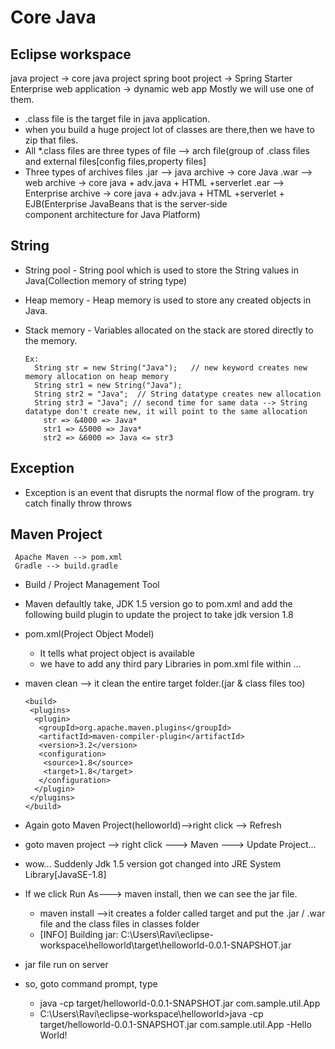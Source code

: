 # Core Java
 ## Eclipse workspace
   java project -> core java project
   spring boot project -> Spring Starter
   Enterprise web application -> dynamic web app
  Mostly we will use one of them.
 * .class file is the  target file in java application.
 * when you build a huge project lot of classes are there,then we have to zip that files.
 * All *.class files are three types of file --> arch file(group of .class files and external files[config files,property files]
 * Three types of archives files 
            .jar --> java archive -> core Java 
            .war --> web archive -> core java + adv.java + HTML +serverlet
            .ear --> Enterprise archive ->  core java + adv.java + HTML +serverlet + EJB(Enterprise JavaBeans that is the server-side  
                                                                                         component architecture for Java Platform)
 
 ## String
 * String pool - String pool which is used to store the String values in Java(Collection memory of string type)
 * Heap memory -  Heap memory is used to store any created objects in Java. 
 * Stack memory - Variables allocated on the stack are stored directly to the memory.
            
       Ex:
         String str = new String("Java");   // new keyword creates new memory allocation on heap memory
         String str1 = new String("Java");
         String str2 = "Java";  // String datatype creates new allocation
         String str3 = "Java"; // second time for same data --> String datatype don't create new, it will point to the same allocation 
           str => &4000 => Java*   
           str1 => &5000 => Java*
           str2 => &6000 => Java <= str3
 ## Exception
   * Exception is an event that disrupts the normal flow of the program.
   try
   catch
   finally
   throw
   throws

 ## Maven Project  
     Apache Maven --> pom.xml
     Gradle --> build.gradle 
  * Build / Project Management Tool
  
  * Maven defaultly take, JDK 1.5 version go to pom.xml and add the following build plugin to update the project to take jdk version 1.8
  * pom.xml(Project Object Model)
      - It tells what project object is available
      - we have to add any third pary Libraries in pom.xml file within <dependency>...</dependency>
  * maven clean --> it clean the entire target folder.(jar & class files too)

        <build>
         <plugins>
          <plugin>
           <groupId>org.apache.maven.plugins</groupId>
           <artifactId>maven-compiler-plugin</artifactId>
           <version>3.2</version>
           <configuration>
            <source>1.8</source>
            <target>1.8</target>
           </configuration>
          </plugin>
         </plugins>
        </build>
     
  * Again goto Maven Project(helloworld)-->right click --> Refresh   
  * goto maven project --> right click ---> Maven ---> Update Project...
  * wow... Suddenly Jdk 1.5 version got changed into JRE System Library[JavaSE-1.8]
  * If we click Run As---> maven install, then we can see the jar file.
      - maven install -->it creates a folder called target and put the .jar / .war file and the class files in classes folder
      - [INFO] Building jar: C:\Users\Ravi\eclipse-workspace\helloworld\target\helloworld-0.0.1-SNAPSHOT.jar
  * jar file run on server
  * so, goto command prompt, type 
      * java -cp target/helloworld-0.0.1-SNAPSHOT.jar com.sample.util.App
      * C:\Users\Ravi\eclipse-workspace\helloworld>java -cp target/helloworld-0.0.1-SNAPSHOT.jar com.sample.util.App
         -Hello World!
      
     
  
